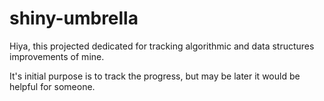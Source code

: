 # shiny-umbrella
Hiya, this projected dedicated for tracking algorithmic and data structures improvements of mine.

It's initial purpose is to track the progress, but may be later it would be helpful for someone.
